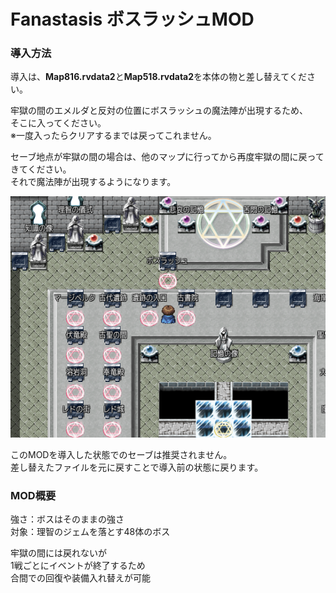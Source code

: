 # Fanastasis ボスラッシュMOD

### 導入方法
導入は、**Map816.rvdata2**と**Map518.rvdata2**を本体の物と差し替えてください。

牢獄の間のエメルダと反対の位置にボスラッシュの魔法陣が出現するため、\
そこに入ってください。\
※一度入ったらクリアするまでは戻ってこれません。

セーブ地点が牢獄の間の場合は、他のマップに行ってから再度牢獄の間に戻ってきてください。\
それで魔法陣が出現するようになります。

![牢獄の間のボスラッシュ魔法陣](img/20211223020502.png "牢獄の間のボスラッシュ魔法陣")

このMODを導入した状態でのセーブは推奨されません。\
差し替えたファイルを元に戻すことで導入前の状態に戻ります。

### MOD概要
強さ：ボスはそのままの強さ\
対象：理智のジェムを落とす48体のボス

牢獄の間には戻れないが\
1戦ごとにイベントが終了するため\
合間での回復や装備入れ替えが可能
